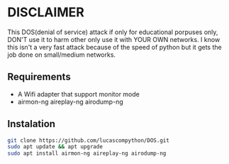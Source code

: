 # DISCLAIMER
This DOS(denial of service) attack if only for educational porpuses only, DON'T use it to harm other only use it with YOUR OWN networks.
I know this isn't a very fast attack because of the speed of python but it gets the job done on small/medium networks.


## Requirements
- A Wifi adapter that support monitor mode
- airmon-ng aireplay-ng airodump-ng

## Instalation
```sh
git clone https://github.com/lucascompython/DOS.git
sudo apt update && apt upgrade
sudo apt install airmon-ng aireplay-ng airodump-ng
```
